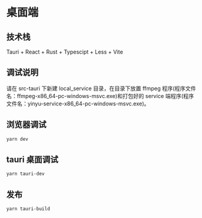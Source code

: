 # 桌面端

## 技术栈

Tauri + React + Rust + Typescipt + Less + Vite

## 调试说明

请在 src-tauri 下新建 local_service 目录，在目录下放置 ffmpeg 程序(程序文件名：ffmpeg-x86_64-pc-windows-msvc.exe)和打包好的 service 端程序(程序文件名：yinyu-service-x86_64-pc-windows-msvc.exe)。

## 浏览器调试

```sh
yarn dev
```

## tauri 桌面调试

```sh
yarn tauri-dev
```

## 发布

```sh
yarn tauri-build
```
